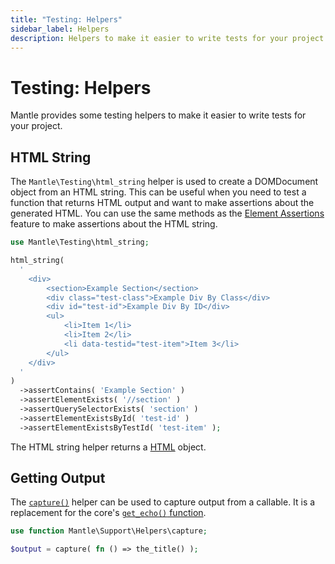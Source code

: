 ```yaml
---
title: "Testing: Helpers"
sidebar_label: Helpers
description: Helpers to make it easier to write tests for your project.
---
```


# Testing: Helpers

Mantle provides some testing helpers to make it easier to write tests for your
project.

## HTML String

The `Mantle\Testing\html_string` helper is used to create a DOMDocument object
from an HTML string. This can be useful when you need to test a function that
returns HTML output and want to make assertions about the generated HTML. You
can use the same methods as the [Element Assertions](./requests.md#element-assertions)
feature to make assertions about the HTML string.

```php
use Mantle\Testing\html_string;

html_string(
  '
	<div>
		<section>Example Section</section>
		<div class="test-class">Example Div By Class</div>
		<div id="test-id">Example Div By ID</div>
		<ul>
			<li>Item 1</li>
			<li>Item 2</li>
			<li data-testid="test-item">Item 3</li>
		</ul>
	</div>
  '
)
  ->assertContains( 'Example Section' )
  ->assertElementExists( '//section' )
  ->assertQuerySelectorExists( 'section' )
  ->assertElementExistsById( 'test-id' )
  ->assertElementExistsByTestId( 'test-item' );
```

The HTML string helper returns a [HTML](../features/support/html.mdx) object.

## Getting Output

The [`capture()`](../features/support/helpers.md#capture) helper can be used to capture output
from a callable. It is a replacement for the core's
[`get_echo()` function](https://github.com/WordPress/wordpress-develop/blob/cf5898957e68d4d9fa63b5e89e2bee272391aa92/tests/phpunit/includes/utils.php#L432-L436).

```php
use function Mantle\Support\Helpers\capture;

$output = capture( fn () => the_title() );
```